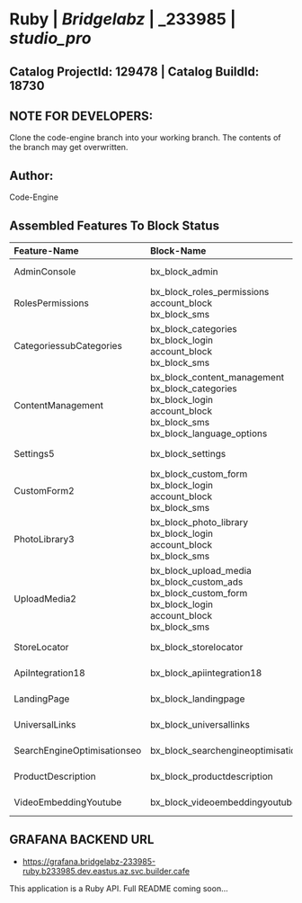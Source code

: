 # **Ruby** | _**Bridgelabz**_ | _**233985** | _**studio_pro**_

## **Catalog ProjectId: 129478** | **Catalog BuildId: 18730**

## NOTE FOR DEVELOPERS:
Clone the code-engine branch into your working branch. The contents of the branch may get overwritten.
## Author:
Code-Engine
## Assembled Features To Block Status

| **Feature-Name**        | **Block-Name**        | **Path**  | **Status**  |
|:-------------|:-------------|:-------------|:-------------|
| AdminConsole      | bx_block_admin<br>      | {+app/controllers/bx_block_admin+}<br> | {+Non-Empty+} |
| RolesPermissions      | bx_block_roles_permissions<br>account_block<br>bx_block_sms<br>      | {+app/controllers/bx_block_roles_permissions+}<br>{+app/controllers/account_block+}<br>{++}<br> | {+Non-Empty+} |
| CategoriessubCategories      | bx_block_categories<br>bx_block_login<br>account_block<br>bx_block_sms<br>      | {+app/controllers/bx_block_categories+}<br>{+app/controllers/bx_block_login+}<br>{+app/controllers/account_block+}<br>{++}<br> | {+Non-Empty+} |
| ContentManagement      | bx_block_content_management<br>bx_block_categories<br>bx_block_login<br>account_block<br>bx_block_sms<br>bx_block_language_options<br>      | {+app/controllers/bx_block_content_management+}<br>{+app/controllers/bx_block_categories+}<br>{+app/controllers/bx_block_login+}<br>{+app/controllers/account_block+}<br>{++}<br>{+app/controllers/bx_block_language_options+}<br> | {+Non-Empty+} |
| Settings5      | bx_block_settings<br>      | {+app/controllers/bx_block_settings+}<br> | {+Non-Empty+} |
| CustomForm2      | bx_block_custom_form<br>bx_block_login<br>account_block<br>bx_block_sms<br>      | {+app/controllers/bx_block_custom_form+}<br>{+app/controllers/bx_block_login+}<br>{+app/controllers/account_block+}<br>{++}<br> | {+Non-Empty+} |
| PhotoLibrary3      | bx_block_photo_library<br>bx_block_login<br>account_block<br>bx_block_sms<br>      | {++}<br>{+app/controllers/bx_block_login+}<br>{+app/controllers/account_block+}<br>{++}<br> | {+Non-Empty+} |
| UploadMedia2      | bx_block_upload_media<br>bx_block_custom_ads<br>bx_block_custom_form<br>bx_block_login<br>account_block<br>bx_block_sms<br>      | {+app/controllers/bx_block_upload_media+}<br>{+app/controllers/bx_block_custom_ads+}<br>{+app/controllers/bx_block_custom_form+}<br>{+app/controllers/bx_block_login+}<br>{+app/controllers/account_block+}<br>{++}<br> | {+Non-Empty+} |
| StoreLocator      | bx_block_storelocator      | {-app/controllers/bx_block_storelocator-} | {-Empty-} |
| ApiIntegration18      | bx_block_apiintegration18      | {-app/controllers/bx_block_apiintegration18-} | {-Empty-} |
| LandingPage      | bx_block_landingpage      | {-app/controllers/bx_block_landingpage-} | {-Empty-} |
| UniversalLinks      | bx_block_universallinks      | {-app/controllers/bx_block_universallinks-} | {-Empty-} |
| SearchEngineOptimisationseo      | bx_block_searchengineoptimisationseo      | {-app/controllers/bx_block_searchengineoptimisationseo-} | {-Empty-} |
| ProductDescription      | bx_block_productdescription      | {-app/controllers/bx_block_productdescription-} | {-Empty-} |
| VideoEmbeddingYoutube      | bx_block_videoembeddingyoutube      | {-app/controllers/bx_block_videoembeddingyoutube-} | {-Empty-} |

## GRAFANA BACKEND URL
 - https://grafana.bridgelabz-233985-ruby.b233985.dev.eastus.az.svc.builder.cafe

This application is a Ruby API. Full README coming soon...